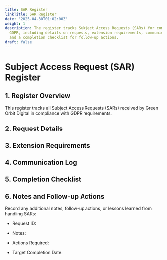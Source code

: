 ```yaml
---
title: SAR Register
linkTitle: SAR Register
date: '2025-04-30T01:02:00Z'
weight: 1
description: The register tracks Subject Access Requests (SARs) for compliance with
  GDPR, including details on requests, extension requirements, communication logs,
  and a completion checklist for follow-up actions.
draft: false
---
```



# Subject Access Request (SAR) Register

## 1. Register Overview

This register tracks all Subject Access Requests (SARs) received by Green Orbit Digital in compliance with GDPR requirements.

<!-- Unsupported block type: child_database -->

## 2. Request Details

<!-- Unsupported block type: child_database -->

## 3. Extension Requirements

<!-- Unsupported block type: child_database -->

## 4. Communication Log

<!-- Unsupported block type: child_database -->

## 5. Completion Checklist

<!-- Unsupported block type: child_database -->

## 6. Notes and Follow-up Actions

Record any additional notes, follow-up actions, or lessons learned from handling SARs:

- Request ID:

- Notes:

- Actions Required:

- Target Completion Date:

